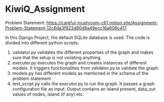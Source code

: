 # KiwiQ_Assignment

Problem Statement: https://careful-mushroom-c61.notion.site/Assignment-Problem-Statement-12c6da3f922d80d8a49ecc16a606c417

In this Django Project, the default SQLite database is used. The code is divided into different python scripts. 
1. validator.py validates the different properties of the graph and makes sure that the setup is not violating anything.
2. executer.py executes the graph and creates instances of different models. It triggers functionalities from validator.py to validate the graph.
3. models.py has different models as mentioned in the schema of the problem statement
4. test_script.py calls the executor.py to run the graph. It passes a graph configuration file as input. Output contains an island present, data_out values of nodes, island (if any) etc. 
